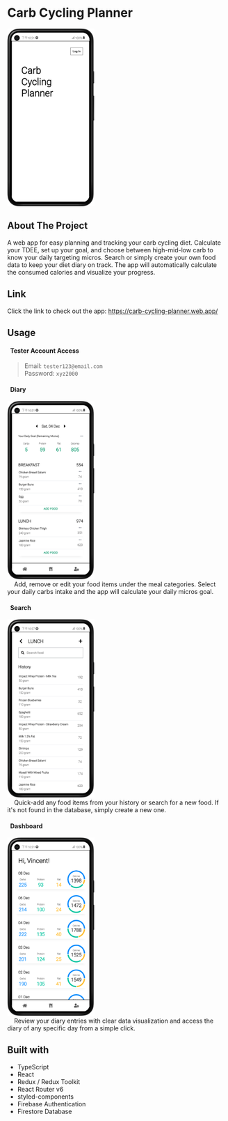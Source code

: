 # Carb Cycling Planner
<a href="https://carb-cycling-planner.web.app/">
    <img src="https://github.com/MegaPanda/carb-cycling-planner/blob/master/public/home.png?raw=true" alt="home page" width="200px" />
</a>

## About The Project
A web app for easy planning and tracking your carb cycling diet. Calculate your TDEE, set up your goal, and choose between high-mid-low carb to know your daily targeting micros. Search or simply create your own food data to keep your diet diary on track. The app will automatically calculate the consumed calories and visualize your progress.

## Link
Click the link to check out the app: https://carb-cycling-planner.web.app/

## Usage
#### &nbsp;&nbsp;Tester Account Access
> Email: `tester123@email.com` <br />
> Password: `xyz2000`

#### &nbsp;&nbsp;Diary
<img src="https://github.com/MegaPanda/carb-cycling-planner/blob/master/public/diary.png?raw=true" alt="diary page" width="200px" />
<br />
&nbsp;&nbsp;&nbsp;&nbsp;Add, remove or edit your food items under the meal categories. Select your daily carbs intake and the app will calculate your daily micros goal.

#### &nbsp;&nbsp;Search
<img src="https://github.com/MegaPanda/carb-cycling-planner/blob/master/public/search.png?raw=true" alt="diary page" width="200px" />
<br />
&nbsp;&nbsp;&nbsp;&nbsp;Quick-add any food items from your history or search for a new food. If it's not found in the database, simply create a new one.

#### &nbsp;&nbsp;Dashboard
<img src="https://github.com/MegaPanda/carb-cycling-planner/blob/master/public/dashboard.png?raw=true" alt="diary page" width="200px" />
<br />
&nbsp;&nbsp;&nbsp;&nbsp;Review your diary entries with clear data visualization and access the diary of any specific day from a simple click.

## Built with
- TypeScript
- React
- Redux / Redux Toolkit
- React Router v6
- styled-components
- Firebase Authentication
- Firestore Database

